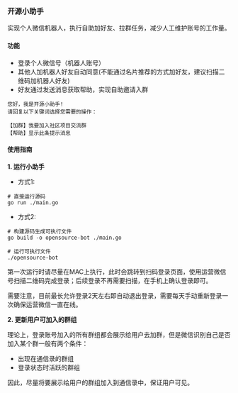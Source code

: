 ### 开源小助手
实现个人微信机器人，执行自助加好友、拉群任务，减少人工维护账号的工作量。

#### 功能
- 登录个人微信号（机器人账号）
- 其他人加机器人好友自动同意(不能通过名片推荐的方式加好友，建议扫描二维码加机器人好友)
- 好友通过发送消息获取帮助，实现自助邀请入群

```
您好，我是开源小助手!
请回复以下关键词选择您需要的操作：

【加群】我要加入社区项目交流群
【帮助】显示此条提示消息
```

#### 使用指南
**1. 运行小助手**
- 方式1:
```
# 直接运行源码
go run ./main.go
```

- 方式2:
```
# 构建源码生成可执行文件
go build -o opensource-bot ./main.go

# 运行可执行文件
./opensource-bot
```
第一次运行时请尽量在MAC上执行，此时会跳转到扫码登录页面，使用运营微信号扫描二维码完成登录；后续登录不再需要扫描，在手机上确认登录即可。

需要注意，目前最长允许登录2天左右即自动退出登录，需要每天手动重新登录一次确保运营微信一直在线。

**2. 更新用户可加入的群组**

理论上，登录账号加入的所有群组都会展示给用户去加群，但是微信识别自己是否加入某个群一般有两个条件：

- 出现在通信录的群组
- 登录状态时活跃的群组

因此，尽量将要展示给用户的群组加入到通信录中，保证用户可见。